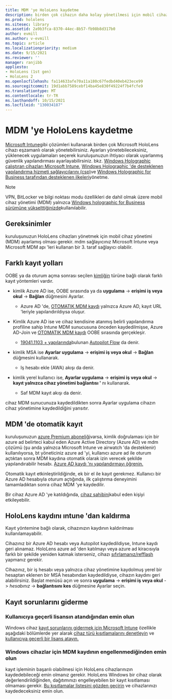 ```yaml
---
title: MDM 'ye HoloLens kaydetme
description: birden çok cihazın daha kolay yönetilmesi için mobil cihaz yönetimi 'ne (MDM) HoloLens kaydetmeyi öğrenin.
ms.prod: hololens
ms.sitesec: library
ms.assetid: 2a9b3fca-8370-44ec-8b57-fb98b8d317b0
author: evmill
ms.author: v-evmill
ms.topic: article
ms.localizationpriority: medium
ms.date: 9/15/2021
ms.reviewer: ''
manager: ranjibb
appliesto:
- HoloLens (1st gen)
- HoloLens 2
ms.openlocfilehash: fa114633afe70a11a180c67fedbd40eb423ece99
ms.sourcegitcommit: 19d1abb7589cebf14ba45e830f49224f7b4fcfe9
ms.translationtype: MT
ms.contentlocale: tr-TR
ms.lasthandoff: 10/15/2021
ms.locfileid: "130034187"
---
```

# <a name="enroll-hololens-in-mdm"></a>MDM 'ye HoloLens kaydetme

[Microsoft Intune](/intune/windows-holographic-for-business)gibi çözümleri kullanarak birden çok Microsoft HoloLens cihazı eşzamanlı olarak yönetebilirsiniz. Ayarları yönetebileceksiniz, yüklenecek uygulamaları seçerek kuruluşunuzun ihtiyacı olarak uyarlanmış güvenlik yapılandırması ayarlayabilirsiniz. bkz. [Windows Holographic çalıştıran cihazları Microsoft Intune](/intune/windows-holographic-for-business), [Windows Holographic 'de desteklenen yapılandırma hizmeti sağlayıcılarını (csp)](https://msdn.microsoft.com/windows/hardware/commercialize/customize/mdm/configuration-service-provider-reference#hololens)ve [Windows Holographic for Business tarafından desteklenen ilkeleri](https://msdn.microsoft.com/windows/hardware/commercialize/customize/mdm/policy-configuration-service-provider#hololenspolicies)yönetme.

> [!NOTE]
> VPN, BitLocker ve bilgi noktası modu özellikleri de dahil olmak üzere mobil cihaz yönetimi (MDM) yalnızca [Windows holographic for Business sürümüne yükselttiğinizde](hololens1-upgrade-enterprise.md)kullanılabilir.

## <a name="requirements"></a>Gereksinimler

 kuruluşunuzun HoloLens cihazları yönetmek için mobil cihaz yönetimi (MDM) ayarlamış olması gerekir. mdm sağlayıcınız Microsoft Intune veya Microsoft MDM apı 'leri kullanan bir 3. taraf sağlayıcı olabilir.

## <a name="different-ways-to-enroll"></a>Farklı kayıt yolları

OOBE ya da oturum açma sonrası seçilen [kimliğin](hololens-identity.md) türüne bağlı olarak farklı kayıt yöntemleri vardır.

- kimlik Azure AD ise, OOBE sırasında ya da **uygulama**  ->  **erişimi iş veya okul**  ->  **Bağlan** düğmesini Ayarlar.
    - Azure AD 'de, [OTOMATIK MDM kaydı](hololens-enroll-mdm.md#auto-enrollment-in-mdm) yalnızca Azure AD, kayıt URL 'leriyle yapılandırıldıysa oluşur.

- Kimlik Azure AD ise ve cihaz kendisine atanmış belirli yapılandırma profiline sahip Intune MDM sunucusuna önceden kaydedilmişse, Azure AD-Join ve [OTOMATIK MDM kaydı](hololens-enroll-mdm.md#auto-enrollment-in-mdm) OOBE sırasında gerçekleşir.
    - [19041.1103 + yapılarında](hololens-release-notes.md#windows-holographic-version-2004)bulunan [Autopilot Flow](hololens2-autopilot.md) da denir.


- kimlik MSA ise **Ayarlar uygulama**  ->  **erişimi iş veya okul**  ->  **Bağlan** düğmesini kullanarak.
    - Iş hesabı ekle (AWA) akışı da denir.
- kimlik yerel kullanıcı ise, **Ayarlar uygulama**  ->  **erişimi iş veya okul**  ->  **kayıt yalnızca cihaz yönetimi bağlantısı '** nı kullanarak.
    - Saf MDM kayıt akışı da denir.

cihaz MDM sunucunuza kaydedildikten sonra Ayarlar uygulama cihazın cihaz yönetimine kaydedildiğini yansıtır.

## <a name="auto-enrollment-in-mdm"></a>MDM 'de otomatik kayıt

kuruluşunuzun [azure Premium aboneliği](https://azure.microsoft.com/overview/)varsa, kimlik doğrulaması için bir azure ad belirteci kabul eden Azure Active Directory (Azure AD) ve mdm çözümü (şu anda yalnızca Microsoft Intune ve airwatch 'da desteklenir) kullanılıyorsa, bt yöneticiniz azure ad 'yi, kullanıcı azure ad ile oturum açtıktan sonra MDM kaydına otomatik olarak izin verecek şekilde yapılandırabilir hesabı. [Azure AD kaydı 'nı yapılandırmayı öğrenin.](/mem/intune/enrollment/windows-enroll#enable-windows-10-automatic-enrollment)

Otomatik kayıt etkinleştirildiğinde, ek bir el ile kayıt gerekmez. Kullanıcı bir Azure AD hesabıyla oturum açtığında, ilk çalıştırma deneyimini tamamladıktan sonra cihaz MDM 'ye kaydedilir.

Bir cihaz Azure AD 'ye katıldığında, [cihaz sahibini](security-adminless-os.md#device-owner)kabul eden kişiyi etkileyebilir.

## <a name="unenroll-hololens-from-intune"></a>HoloLens kaydını ıntune 'dan kaldırma

Kayıt yöntemine bağlı olarak, cihazınızın kaydının kaldırılması kullanılamayabilir.

Cihazınız bir Azure AD hesabı veya Autopilot kaydedildiyse, Intune kaydı geri alınamaz. HoloLens azure ad 'den katılmayı veya azure ad kiracısıyla farklı bir şekilde yeniden katmak isterseniz, cihazı [sıfırlamanız/refflash](hololens-recovery.md#restart-the-device) yapmanız gerekir.

Cihazınız, bir iş hesabı veya yalnızca cihaz yönetimine kaydolmuş yerel bir hesaptan eklenen bir MSA hesabından kaydedildiyse, cihazın kaydını geri alabilirsiniz. Başlat menüsü açın ve sonra **uygulama**  ->  **erişimi iş veya okul**  ->  *hesabınız*  ->  **bağlantısını kes** düğmesine Ayarlar seçin.

## <a name="enrollment-troubleshooting"></a>Kayıt sorunlarını giderme

### <a name="ensure-valid-license-is-assigned-to-the-user"></a>Kullanıcıya geçerli lisansın atandığından emin olun

Windows cihaz [kayıt sorunlarını gidermek için Microsoft Intune](/troubleshoot/mem/intune/troubleshoot-windows-enrollment-errors) özellikle aşağıdaki bölümlerde yer alarak [cihaz türü kısıtlamalarını denetleyin](/troubleshoot/mem/intune/troubleshoot-windows-enrollment-errors#check-device-type-restrictions) ve [kullanıcıya geçerli bir lisans atayın.](/troubleshoot/mem/intune/troubleshoot-windows-enrollment-errors#assign-a-valid-license-to-the-user)

### <a name="ensure-that-mdm-enrollment-isnt-blocked-for-windows-devices"></a>Windows cihazlar için MDM kaydının engellenmediğinden emin olun

kayıt işleminin başarılı olabilmesi için HoloLens cihazlarınızın kaydedebileceği emin olmanız gerekir. HoloLens Windows bir cihaz olarak değerlendirildiğinden, dağıtımınızı engelleyebilen bir kayıt kısıtlaması olmaması gerekir. [Bu kısıtlamalar listesini gözden geçirin](/mem/intune/enrollment/enrollment-restrictions-set) ve cihazlarınızı kaydedeceksiniz emin olun.